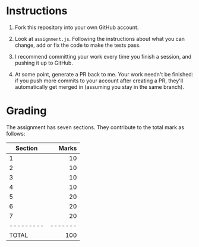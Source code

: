 # Instructions

1. Fork this repository into your own GitHub account.

2. Look at `assignment.js`. Following the instructions about what you can
   change, add or fix the code to make the tests pass.

3. I recommend committing your work every time you finish a session, and pushing
   it up to GitHub.

4. At some point, generate a PR back to me. Your work needn't be finished: if
   you push more commits to your account after creating a PR, they'll
   automatically get merged in (assuming you stay in the same branch).

# Grading

The assignment has seven sections. They contribute to the total mark as follows:

| Section | Marks |
|---------|------:|
| 1       | 10    |
| 2       | 10    |
| 3       | 10    |
| 4       | 10    |
| 5       | 20    |
| 6       | 20    |
| 7       | 20    |
|---------|-------|
| TOTAL   | 100   |
